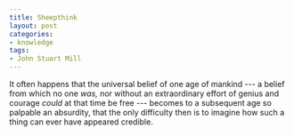 ```yaml
---
title: Sheepthink
layout: post
categories:
- knowledge
tags:
- John Stuart Mill
---
```


It often happens that the universal belief of one age of mankind --- a belief from which no one *was,* nor without an extraordinary effort of genius and courage *could* at that time be free --- becomes to a subsequent age so palpable an absurdity, that the only difficulty then is to imagine how such a thing can ever have appeared credible.